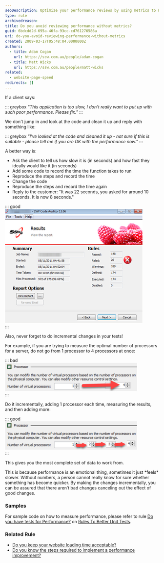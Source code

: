 ```yaml
---
seoDescription: Optimize your performance reviews by using metrics to measure and track progress, ensuring you're meeting clients' expectations and making informed improvements.
type: rule
archivedreason:
title: Do you avoid reviewing performance without metrics?
guid: 6bdcdd2d-695a-46fa-93cc-cd761276586a
uri: do-you-avoid-reviewing-performance-without-metrics
created: 2009-03-17T05:48:04.0000000Z
authors:
  - title: Adam Cogan
    url: https://ssw.com.au/people/adam-cogan
  - title: Matt Wicks
    url: https://ssw.com.au/people/matt-wicks
related:
  - website-page-speed
redirects: []
---
```


If a client says:

::: greybox
_"This application is too slow, I don't really want to put up with such poor performance. Please fix."_
:::

We don't jump in and look at the code and clean it up and reply with something like:

::: greybox
_"I've looked at the code and cleaned it up - not sure if this is suitable - please tell me if you are OK with the performance now."_
:::

<!--endintro-->

A better way is:

- Ask the client to tell us how slow it is (in seconds) and how fast they ideally would like it (in seconds)
- Add some code to record the time the function takes to run
- Reproduce the steps and record the time
- Change the code
- Reproduce the steps and record the time again
- Reply to the customer:
  "It was 22 seconds, you asked for around 10 seconds. It is now 8 seconds."

::: good  
![Figure: Good example – Add some code to check the timing, before fixing any performance issues (An example from SSW Code Auditor)](Code-Auditor-performance.jpg)  
:::

Also, never forget to do incremental changes in your tests!

For example, if you are trying to measure the optimal number of processors for a server, do not go from 1 processor to 4 processors at once:

::: bad  
![Figure: Bad Example - Going from 1 to 4 all at once gives you incomplete measurements and data](1to4.png)  
:::

Do it incrementally, adding 1 processor each time, measuring the results, and then adding more:

::: good  
![Figure: Good Example - Going from 1 to 2, then measuring, then incrementally adding one more, measuring...](1234.png)  
:::

This gives you the most complete set of data to work from.

This is because performance is an emotional thing, sometimes it just \*feels\* slower. Without numbers, a person cannot really know for sure whether something has become quicker. By making the changes incrementally, you can be assured that there aren’t bad changes canceling out the effect of good changes.

### Samples

For sample code on how to measure performance, please refer to rule [Do you have tests for Performance?](/have-tests-for-performance/) on [Rules To Better Unit Tests](/rules-to-better-unit-tests/).

### Related Rule

- [Do you keep your website loading time acceptable?](/do-you-keep-your-website-loading-time-acceptable)
- [Do you know the steps required to implement a performance improvement?](/steps-required-to-implement-a-performance-improvement)
